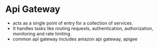 # Api Gateway

- acts as a single point of entry for a collection of services. 
- It handles tasks like routing requests, authentication, authorization, monitoring and rate limiting.
- common api gateway includes amazon api gateway, apigee